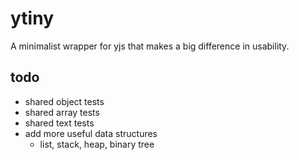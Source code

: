 # ytiny 

A minimalist wrapper for yjs that makes a big difference in usability.

## todo

- shared object tests
- shared array tests
- shared text tests
- add more useful data structures
  - list, stack, heap, binary tree